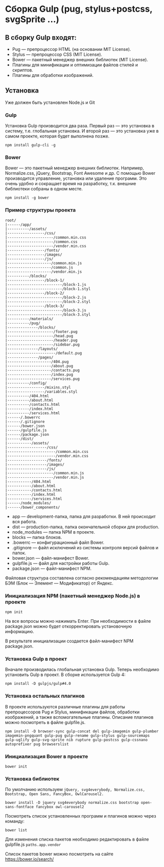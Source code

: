 # Сборка Gulp (pug, stylus+postcss, svgSprite ...)

## В сборку Gulp входят:

* Pug — препроцессор HTML (на основании MIT License).
* Stylus — препроцессор CSS (MIT License).
* Bower — пакетный менеджер внешних библиотек (MIT License).
* Плагины для минификации и оптимизации файлов стилей и скриптов.
* Плагины для обработки изображений.

## Установка
Уже должен быть установлен Node.js и Git

### Gulp
Установка Gulp производится два раза. Первый раз — это установка в систему, т.е. глобальная установка. И второй раз — это установка уже в самом проекте, которая будет выполнена позже.
```
npm install gulp-cli -g
```

### Bower
Bower — это пакетный менеджер внешних библиотек. Например, Normalize.css, jQuery, Bootstrap, Font Awesome и др. С помощью Bower производится управление, установка или удаление программ. Это очень удобно и сокращает время на разработку, т.к. внешние библиотеки собраны в одном месте.
```
npm install -g bower
```

### Пример структуры проекта
```
root/
|------/app/
|----------/assets/
|-----------------/css/
|---------------------/common.min.css
|---------------------/common.css
|---------------------/vendor.min.css
|-----------------/fonts/
|-----------------/images/
|-----------------/js/
|--------------------/common.min.js
|--------------------/common.js
|--------------------/vendor.min.js
|----------/blocks/
|-----------------/block-1/
|-------------------------/block-1.js
|-------------------------/block-1.styl
|-----------------/block-2/
|-------------------------/block-2.js
|-------------------------/block-2.styl
|-----------------/block-3/
|-------------------------/block-3.js
|-------------------------/block-3.styl
|----------/materials/
|----------/pug/
|--------------/blocks/
|---------------------/footer.pug
|---------------------/head.pug
|---------------------/header.pug
|---------------------/sidebar.pug
|--------------/layouts/
|----------------------/default.pug
|--------------/pages/
|--------------------/404.pug
|--------------------/about.pug
|--------------------/contacts.pug
|--------------------/index.pug
|--------------------/services.pug
|----------/config/
|-----------------/mixins.styl
|-----------------/variables.styl
|----------/404.html
|----------/about.html
|----------/contacts.html
|----------/index.html
|----------/services.html
|------/.bowerrc
|------/.gitignore
|------/bower.json
|------/gulpfile.js
|------/package.json
|------/dist/
|-----------/assets/
|------------------/css/
|----------------------/common.min.css
|----------------------/vendor.min.css
|------------------/fonts/
|------------------/images/
|------------------/js/
|---------------------/common.min.js
|---------------------/vendor.min.js
|-----------/404.html
|-----------/about.html
|-----------/contacts.html
|-----------/index.html
|-----------/services.html
|------/node_modules/
|------/bower_components/
```

* app — development-папка, папка для разработки. В ней происходит вся работа.
* dist — production-папка, папка окончательной сборки для production.
* node_modules — папка NPM в проекте.
* blocks — папка блоков.
* .bowerrc — конфигурационный файл Bower.
* .gitignore — файл исключений из системы контроля версий файлов и папок.
* bower.json — файл-манифест Bower.
* gulpfile.js — файл для настройки работы Gulp.
* package.json — файл-манифест NPM.

Файловая структура составлена согласно рекомендациям методологии БЭМ (Блок — Элемент — Модификатор) от Яндекс.

### Инициализация NPM (пакетный менеджер Node.js) в проекте
```
npm init
```
На все вопросы можно нажимать Enter. При необходимости в файле package.json можно будет откорректировать установочную информацию.

В результате инициализации создается файл-манифест NPM package.json.

### Установка Gulp в проект
Вначале производилась глобальная установка Gulp. Теперь необходимо установить Gulp в проект. В сборке используется Gulp 4:
```
npm install -D gulpjs/gulp#4.0
```

### Установка остальных плагинов
В проекте используются различные плагины для работы препроцессоров Pug и Stylus, минификации файлов, обработки изображений, а также вспомогательные плагины. Описание плагинов можно посмотреть в файле gulpfile.js.

```
npm install -D browser-sync gulp-concat del gulp-imagemin gulp-plumber imagemin-pngquant gulp-pug gulp-rename gulp-stylus gulp-sourcemaps gulp-uglify gulp-svg-sprite nib rupture gulp-postcss gulp-cssnano autoprefixer pug browserslist
```

### Инициализация Bower в проекте
```
bower init
```

### Установка библиотек
По умолчанию используем `jQuery, svg4everybody, Normalize.css, Bootstrap, Open Sans, FancyBox, OwlCarousel2.`
```
bower install -D jquery svg4everybody normalize.css bootstrap open-sans-fontface fancybox owl-carousel2
```
Посмотреть список установленных программ и плагинов можно через команду:
```
bower list
```
Для изменения списка пакетов необходимо редактировать в файле gulpfile.js `paths.app.vendor`

Список пакетов bower можно посмотреть на сайте https://bower.io/search/